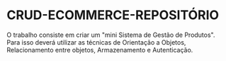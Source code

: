 # CRUD-ECOMMERCE-REPOSITÓRIO
 O trabalho consiste em criar um "mini Sistema de Gestão de Produtos". Para isso deverá utilizar as técnicas de Orientação a Objetos, Relacionamento entre objetos, Armazenamento e Autenticação.
